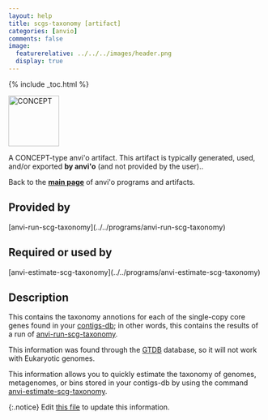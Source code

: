 ```yaml
---
layout: help
title: scgs-taxonomy [artifact]
categories: [anvio]
comments: false
image:
  featurerelative: ../../../images/header.png
  display: true
---
```



{% include _toc.html %}


<img src="../../images/icons/CONCEPT.png" alt="CONCEPT" style="width:100px; border:none" />

A CONCEPT-type anvi'o artifact. This artifact is typically generated, used, and/or exported **by anvi'o** (and not provided by the user)..

Back to the **[main page](../../)** of anvi'o programs and artifacts.

## Provided by


<p style="text-align: left" markdown="1"><span class="artifact-p">[anvi-run-scg-taxonomy](../../programs/anvi-run-scg-taxonomy)</span></p>


## Required or used by


<p style="text-align: left" markdown="1"><span class="artifact-r">[anvi-estimate-scg-taxonomy](../../programs/anvi-estimate-scg-taxonomy)</span></p>


## Description

This contains the taxonomy annotions for each of the single-copy core genes found in your <span class="artifact-n">[contigs-db](/help/7/artifacts/contigs-db)</span>; in other words, this contains the results of a run of <span class="artifact-n">[anvi-run-scg-taxonomy](/help/7/programs/anvi-run-scg-taxonomy)</span>. 

This information was found through the [GTDB](https://gtdb.ecogenomic.org/) database, so it will not work with Eukaryotic genomes. 

This information allows you to quickly estimate the taxonomy of genomes, metagenomes, or bins stored in your contigs-db by using the command <span class="artifact-n">[anvi-estimate-scg-taxonomy](/help/7/programs/anvi-estimate-scg-taxonomy)</span>. 


{:.notice}
Edit [this file](https://github.com/merenlab/anvio/tree/master/anvio/docs/artifacts/scgs-taxonomy.md) to update this information.

